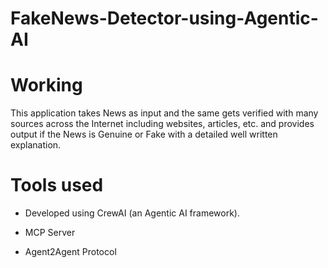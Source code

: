 # FakeNews-Detector-using-Agentic-AI

# Working

This application takes News as input and the same gets verified with many sources across the Internet including websites, articles, etc. and provides output if the News is Genuine or Fake with a detailed well written explanation. 

# Tools used
- Developed using CrewAI (an Agentic AI framework). 

- MCP Server

- Agent2Agent Protocol